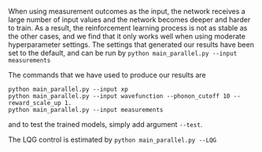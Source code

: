 When using measurement outcomes as the input, the network receives a large number of input values and the network becomes deeper and harder to train. As a result, the reinforcement learning process is not as stable as the other cases, and we find that it only works well when using moderate hyperparameter settings. The settings that generated our results have been set to the default, and can be run by ```python main_parallel.py --input measurements```



The commands that we have used to produce our results are

```python main_parallel.py --input xp```\
```python main_parallel.py --input wavefunction --phonon_cutoff 10 --reward_scale_up 1.```\
```python main_parallel.py --input measurements```

and to test the trained models, simply add argument ```--test```.

The LQG control is estimated by ```python main_parallel.py --LQG```
